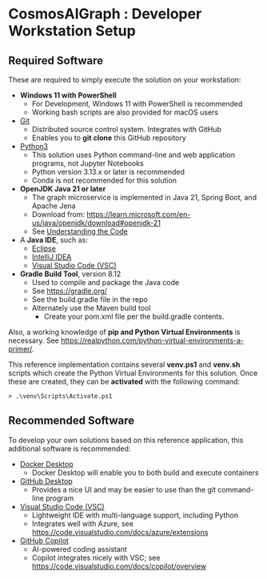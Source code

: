 # CosmosAIGraph : Developer Workstation Setup

## Required Software

These are required to simply execute the solution on your workstation:

- **Windows 11 with PowerShell**
  - For Development, Windows 11 with PowerShell is recommended
  - Working bash scripts are also provided for macOS users
- [Git](https://git-scm.com/)
  - Distributed source control system.  Integrates with GitHub
  - Enables you to **git clone** this GitHub repository
- [Python3](https://www.python.org/downloads/)
  - This solution uses Python command-line and web application programs, not Jupyter Notebooks
  - Python version 3.13.x or later is recommended
  - Conda is not recommended for this solution
- **OpenJDK Java 21 or later**
  - The graph microservice is implemented in Java 21, Spring Boot, and Apache Jena
  - Download from: https://learn.microsoft.com/en-us/java/openjdk/download#openjdk-21
  - See [Understanding the Code](understanding_the_code.md)
- A **Java IDE**, such as:
  - [Eclipse](https://eclipseide.org/)
  - [IntelliJ IDEA](https://www.jetbrains.com/idea/)
  - [Visual Studio Code (VSC)](https://code.visualstudio.com/)
- **Gradle Build Tool**, version 8.12
  - Used to compile and package the Java code
  - See https://gradle.org/
  - See the build.gradle file in the repo
  - Alternately use the Maven build tool
    - Create your pom.xml file per the build.gradle contents.

Also, a working knowledge of **pip and Python Virtual Environments** is necessary.
See https://realpython.com/python-virtual-environments-a-primer/.

This reference implementation contains several **venv.ps1** and **venv.sh** scripts
which create the Python Virtual Environments for this solution.  Once these
are created, they can be **activated** with the following command:

```
> .\venv\Scripts\Activate.ps1
```

## Recommended Software

To develop your own solutions based on this reference application, 
this additional software is recommended:

- [Docker Desktop](https://www.docker.com/products/docker-desktop/)
  - Docker Desktop will enable you to both build and execute containers
- [GitHub Desktop](https://desktop.github.com/)
  - Provides a nice UI and may be easier to use than the git command-line program
- [Visual Studio Code (VSC)](https://code.visualstudio.com/)
  - Lightweight IDE with multi-language support, including Python
  - Integrates well with Azure, see https://code.visualstudio.com/docs/azure/extensions
- [GitHub Copilot](https://github.com/features/copilot)
  - AI-powered coding assistant
  - Copilot integrates nicely with VSC; see https://code.visualstudio.com/docs/copilot/overview
